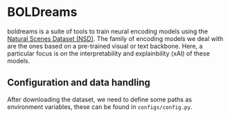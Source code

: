 # BOLDreams
boldreams is a suite of tools to train neural encoding models using the <a href=https://naturalscenesdataset.org/> Natural Scenes Dataset (NSD)</a>. The family of encoding models we deal with are the ones based on a pre-trained visual or text backbone. Here, a particular focus is on the interpretability and explainbility (xAI) of these models.

## Configuration and data handling
After downloading the dataset, we need to define some paths as environment variables, these can be found in `configs/config.py`. 
